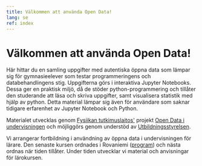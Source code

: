 ```yaml
---
title: Välkommen att använda Open Data!
lang: se
ref: index
---
```


# Välkommen att använda Open Data!

Här hittar du en samling uppgifter med autentiska öppna data som lämpar sig för gymnasieelever som testar programmeringens och databehandlingens stig.
Uppgifterna görs i interaktiva Jupyter Notebooks. Dessa ger en praktisk miljö, då de stöder python-programmering och tillåter den studerande att läsa och skriva uppgifter, samt visualisera statistik med hjälp av python. Detta material lämpar sig även för användare som saknar tidigare erfarenhet av Jupyter Notebook och Python.

Materialet utvecklas genom [Fysiikan tutkimuslaitos'](https://www.hip.fi) projekt [Open Data i undervisningen](https://www.hip.fi/research/education-and-open-data/) och möjliggörs genom understöd av [Utbildningsstyrelsen](https://www.oph.fi/).

Vi arrangerar fortbildning i användning av öppna data i undervisningen för lärare. Den senaste kursen ordnades i Rovaniemi ([program](https://indico.cern.ch/event/797901/)) och nästa ordnas när tiden tillåter. Under tiden utvecklar vi material och anvisningar för lärokursen.
